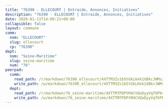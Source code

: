 ```yaml
---
title: "76390 - ELLECOURT | Entraide, Annonces, Initiatives"
description: "76390 - ELLECOURT | Entraide, Annonces, Initiatives"
date: 2020-01-11T14:09:21+09:00
collapsible: false
layout: commune
comm:
  nom: "ELLECOURT"
  slug: ellecourt
  cp: "76390"
dept:
  nom: "Seine-Maritime"
  slug: seine-maritime
  num: "76"
peerpad:
  comm:
    read_path: /r/markdown/76390_ellecourt/4XTTM3Zs1b5tGkLHxk1XBkcJWMszdy9xgaefQrr23XgTnd2wM
    write_path: /w/markdown/76390_ellecourt/4XTTM3Zs1b5tGkLHxk1XBkcJWMszdy9xgaefQrr23XgTnd2wM-K3TgUt5ZMWeWndsW2uoDuLC7R26pvPKENQLowpLgav3LYdYyL2iTxaemtntMZYiLsTpv8jLWtiSRnimV1oXKYpWH9bV1mNDq9qfxJRynN5V5tSNuXLCGdHSkeyNK5okpdcFWXEzf
  dept:
    read_path: /r/markdown/76_seine-maritime/4XTTM7PDPtM4CVQoDyyVqT6Pbvj1SVtndpXJdTDsc7xwdMTdt
    write_path: /w/markdown/76_seine-maritime/4XTTM7PDPtM4CVQoDyyVqT6Pbvj1SVtndpXJdTDsc7xwdMTdt-K3TgUmo7Qwp8ZQz8qKFjC8WCY27ypEpX2c8BXeSV9rrPY1zRZn2SrYwkBXF8VnHkcepiXsccFfKHYuT2JNgSMXxLRaUGRu6o5B3BB15nZxEho97cTz3yC4eRTX4hZM1hcyAZrn8r
---
```


